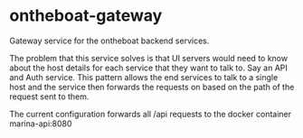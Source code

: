 # ontheboat-gateway

Gateway service for the ontheboat backend services.

The problem that this service solves is that UI servers would need to know about the host details for each service that they want to talk to. 
Say an API and Auth service. This pattern allows the end services to talk to a single host and the service then forwards the requests on based on the
path of the request sent to them.

The current configuration forwards all /api requests to the docker container marina-api:8080
